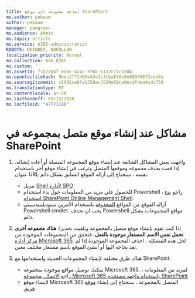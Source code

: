 ```yaml
---
title: أضافه مجموعه إلى موقع SharePoint
ms.author: pebaum
author: pebaum
manager: pamgreen
ms.audience: Admin
ms.topic: article
ms.service: o365-administration
ROBOTS: NOINDEX, NOFOLLOW
localization_priority: Normal
ms.collection: Adm_O365
ms.custom: ''
ms.assetid: f7d730bf-0d6e-424c-970c-6137c71cb50b
ms.openlocfilehash: 9bec2f71465e43e1c3cba038e0e68949672ceb8a
ms.sourcegitcommit: c6692ce0fa1358ec3529e59ca0ecdfdea4cdc759
ms.translationtype: MT
ms.contentlocale: ar-SA
ms.lasthandoff: 09/15/2020
ms.locfileid: "47771186"
---
```

# <a name="issues-when-creating-a-group-connected-site-in-sharepoint"></a>مشاكل عند إنشاء موقع متصل بمجموعه في SharePoint

1. واجهت بعض المشاكل الشائعة عند إنشاء موقع المجموعة المتصلة أو أعاده إنشائه.
إذا قمت بحذف مجموعه وموقعها المتصل وترغب في إنشاء موقع آخر باستخدام عنوان URL نفسه ، ستحتاج إلى أزاله الموقع السابق بشكل دائم.

   - تنزيل [Shell لأداره SPO](https://support.office.com/article/introduction-to-the-sharepoint-online-management-shell-c16941c3-19b4-4710-8056-34c034493429)
   - للحصول علي مزيد من المعلومات حول بدء استخدام Powershell ، راجع [بدء استخدام SharePoint Online Management Shell](https://docs.microsoft.com/powershell/module/sharepoint-online/remove-sposite).
   - أزاله الموقع من المواقع [المحذوفة](https://docs.microsoft.com/powershell/module/sharepoint-online/remove-sposite?view=sharepoint-ps) باستخدام الأمرين سبوديليتيدسيتي Powershell cmdlet. يجب ان تحذف Powershell مواقع المجموعات بشكل دائم.

1. إذا كنت تقوم بإنشاء موقع متصل بالمجموعة وتلقيت تحذيرا: **هناك مجموعه أخرى تحمل نفس الاسم المستعار موجودة بالفعل**، فتحقق من المجموعات الموجودة من [مركز أداره Microsoft 365](https://admin.microsoft.com/AdminPortal/Home#/groups). لحل هذه المشكلة ، احذف المجموعة الموجودة إذا لم تعد بحاجه اليها أو أنشئ الموقع باسم مستعار مختلف معين.

1. هناك طرق مختلفه لإنشاء المجموعات الحديثة واستخدامها مع SharePoint.

   - يمكنك توصيل مواقع موجودة بمجموعه Microsoft 365. لمزيد من المعلومات ، راجع [الاتصال بمجموعه Microsoft 365 باستخدام واجهه مستخدم SharePoint](https://docs.microsoft.com/sharepoint/dev/transform/modernize-connect-to-office365-group#connect-an-office-365-group-using-the-sharepoint-user-interface).
   - لإنشاء موقع Microsoft 365 المتصل بالمجموعة ، ستحتاج إلى إنشاء [موقع فريق](https://admin.microsoft.com/sharepoint).
